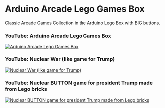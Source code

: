 # Arduino Arcade Lego Games Box
Classic Arcade Games Collection in the Arduino Lego Box with BIG buttons.

### YouTube: Arduino Arcade Lego Games Box
[![Arduino Arcade Lego Games Box](https://img.youtube.com/vi/eVfzene-zvs/0.jpg)](https://youtu.be/eVfzene-zvs "
Arduino Arcade Lego Games Box")

### YouTube: Nuclear War (like game for Trump)
[![Nuclear War (like game for Trump)](https://img.youtube.com/vi/2GN74FPwmIA/0.jpg)](https://youtu.be/2GN74FPwmIA "Nuclear War (like game for Trump)")

### YouTube: Nuclear BUTTON game for president Trump made from Lego bricks
[![Nuclear BUTTON game for president Trump made from Lego bricks](https://img.youtube.com/vi/UJuxft47cdY/0.jpg)](https://youtu.be/UJuxft47cdY "Nuclear BUTTON game for president Trump made from Lego bricks")
